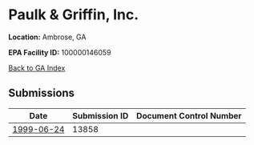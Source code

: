 # Paulk & Griffin, Inc.

**Location:** Ambrose, GA

**EPA Facility ID:** 100000146059

[Back to GA Index](../../index.md)

## Submissions

| Date | Submission ID | Document Control Number |
|------|--------------|-------------------------|
| [1999-06-24](submissions/13858.md) | 13858 |  |
